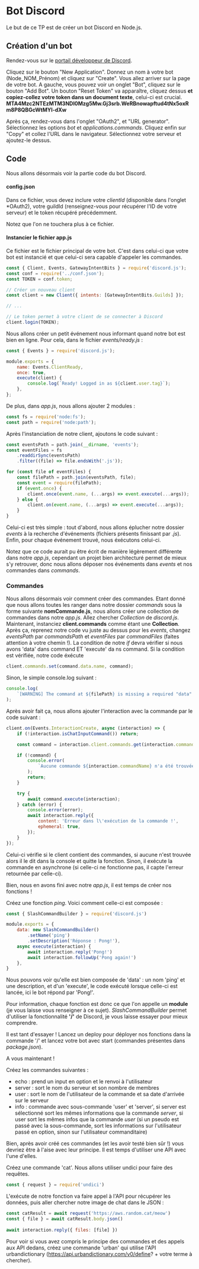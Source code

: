 # Bot Discord

Le but de ce TP est de créer un bot Discord en Node.js.

## Création d'un bot
Rendez-vous sur le [portail développeur de Discord](https://discord.com/developers/applications).

Cliquez sur le bouton "New Application". Donnez un nom à votre bot (Node_NOM_Prénom) et cliquez sur "Create".
Vous allez arriver sur la page de votre bot. A gauche, vous pouvez voir un onglet "Bot", cliquez sur le bouton "Add Bot". Un bouton "Reset Token" va apparaître, cliquez dessus **et copiez-collez votre token dans un document texte**, celui-ci est crucial.
**MTA4Mzc2NTEzMTM3NDI0Mzg5Mw.Gj3srb.WeRBnowapftud4tNx5oxRm8P8QBGcWtMYI-dXw**

Après ça, rendez-vous dans l'onglet "OAuth2", et "URL generator". Sélectionnez les options *bot* et *applications.commands*. Cliquez enfin sur "Copy" et collez l'URL dans le navigateur. Sélectionnez votre serveur et ajoutez-le dessus.

## Code
Nous allons désormais voir la partie code du bot Discord.

#### config.json
Dans ce fichier, vous devez inclure votre *clientId* (disponible dans l'onglet *OAuth2), votre guildId (renseignez-vous pour récupérer l'ID de votre serveur) et le token récupéré précédemment.

Notez que l'on ne touchera plus à ce fichier.

#### Instancier le fichier app.js
Ce fichier est le fichier principal de votre bot. C'est dans celui-ci que votre bot est instancié et que celui-ci sera capable d'appeler les commandes.

```javascript
const { Client, Events, GatewayIntentBits } = require('discord.js');
const conf = require('../conf.json');
const TOKEN = conf.token;

// Créer un nouveau client
const client = new Client({ intents: [GatewayIntentBits.Guilds] });

// ...

// Le token permet à votre client de se connecter à Discord
client.login(TOKEN);
```

Nous allons créer un petit événement nous informant quand notre bot est bien en ligne. Pour cela, dans le fichier *events/ready.js* :

```javascript
const { Events } = require('discord.js');

module.exports = {
    name: Events.ClientReady,
    once: true,
    execute(client) {
        console.log(`Ready! Logged in as ${client.user.tag}`);
    },
};
```

De plus, dans *app.js*, nous allons ajouter 2 modules :
```javascript
const fs = require('node:fs');
const path = require('node:path');
```

Après l'instanciation de notre client, ajoutons le code suivant :
```javascript
const eventsPath = path.join(__dirname, 'events');
const eventFiles = fs
    .readdirSync(eventsPath)
    .filter((file) => file.endsWith('.js'));

for (const file of eventFiles) {
    const filePath = path.join(eventsPath, file);
    const event = require(filePath);
    if (event.once) {
        client.once(event.name, (...args) => event.execute(...args));
    } else {
        client.on(event.name, (...args) => event.execute(...args));
    }
}
```
Celui-ci est très simple : tout d'abord, nous allons éplucher notre dossier *events* à la recherche d'événements (fichiers présents finissant par *.js*). Enfin, pour chaque événement trouvé, nous éxécutons celui-ci.

Notez que ce code aurait pu être écrit de manière légèrement différente dans notre *app.js*, cependant un projet bien architecturé permet de mieux s'y retrouver, donc nous allons déposer nos événements dans *events* et nos commandes dans *commands*.

### Commandes
Nous allons désormais voir comment créer des commandes. Etant donné que nous allons toutes les ranger dans notre dossier *commands* sous la forme suivante **nomCommande.js**, nous allons créer une collection de commandes dans notre *app.js*. Allez chercher *Collection* de *discord.js*. Maintenant, instanciez **client.commands** comme étant une **Collection**.
Après ça, reprenez notre code vu juste au dessus pour les *events*, changez *eventsPath* par *commandsPath* et *eventFiles* par *commandFiles* (faites attention à votre chemin !).
La condition de notre *if* devra vérifier si nous avons 'data' dans command ET 'execute' da ns command. Si la condition est vérifiée, notre code éxécute 
```javascript
client.commands.set(command.data.name, command);
```
Sinon, le simple console.log suivant :
```javascript
console.log(
    `[WARNING] The command at ${filePath} is missing a required "data" or "execute" property.`
);
```

Après avoir fait ça, nous allons ajouter l'interaction avec la commande par le code suivant :
```javascript
client.on(Events.InteractionCreate, async (interaction) => {
    if (!interaction.isChatInputCommand()) return;

    const command = interaction.client.commands.get(interaction.commandName);

    if (!command) {
        console.error(
            `Aucune commande ${interaction.commandName} n'a été trouvée.`
        );
        return;
    }

    try {
        await command.execute(interaction);
    } catch (error) {
        console.error(error);
        await interaction.reply({
            content: 'Erreur dans l\'exécution de la commande !',
            ephemeral: true,
        });
    }
});
```
Celui-ci vérifie si le client contient des commandes, si aucune n'est trouvée alors il le dit dans la console et quitte la fonction. Sinon, il exécute la commande en asynchrone (si celle-ci ne fonctionne pas, il capte l'erreur retournée par celle-ci).

Bien, nous en avons fini avec notre *app.js*, il est temps de créer nos fonctions !

Créez une fonction *ping*. Voici comment celle-ci est composée :
```javascript
const { SlashCommandBuilder } = require('discord.js')

module.exports = {
    data: new SlashCommandBuilder()
        .setName('ping')
        .setDescription('Réponse : Pong!'),
    async execute(interaction) {
        await interaction.reply('Pong!')
        await interaction.followUp('Pong again!')
    },
}

```
Nous pouvons voir qu'elle est bien composée de 'data' : un nom 'ping' et une description, et d'un 'execute', le code exécuté lorsque celle-ci est lancée, ici le bot répond par 'Pong!'.

Pour information, chaque fonction est donc ce que l'on appelle un **module** (je vous laisse vous renseigner à ce sujet). *SlashCommandBuilder* permet d'utiliser la fonctionnalité **'/'** de Discord, je vous laisse essayer pour mieux comprendre.

Il est tant d'essayer ! Lancez un deploy pour déployer nos fonctions dans la commande '/' et lancez votre bot avec start (commandes présentes dans *package.json*).

A vous maintenant !

Créez les commandes suivantes :
- echo : prend un input en option et le renvoi à l'utilisateur
- server : sort le nom du serveur et son nombre de membres
- user : sort le nom de l'utilisateur de la commande et sa date d'arrivée sur le serveur
- info : commande avec sous-commande 'user' et 'server', si server est sélectionné sort les mêmes informations que la commande *server*, si user sort les mêmes infos que la commande *user* (si un pseudo est passé avec la sous-commande, sort les informations sur l'utilisateur passé en option, sinon sur l'utilisateur commanditaire)

Bien, après avoir créé ces commandes (et les avoir testé bien sûr !) vous devriez être à l'aise avec leur principe. Il est temps d'utiliser une API avec l'une d'elles.

Créez une commande 'cat'. Nous allons utiliser undici pour faire des requêtes.
```javascript
const { request } = require('undici')
```
L'exécute de notre fonction va faire appel à l'API pour récupérer les données, puis aller chercher notre image de chat dans le JSON :
```javascript
const catResult = await request('https://aws.random.cat/meow')
const { file } = await catResult.body.json()
        
await interaction.reply({ files: [file] })
```

Pour voir si vous avez compris le principe des commandes et des appels aux API dedans, créez une commande 'urban' qui utilise l'API urbandictionary (https://api.urbandictionary.com/v0/define? + votre terme à chercher).
